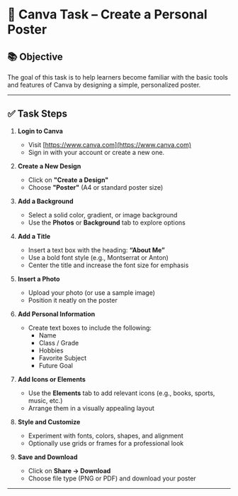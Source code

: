 # 🎨 Canva Task – Create a Personal Poster

## 📚 Objective
The goal of this task is to help learners become familiar with the basic tools and features of Canva by designing a simple, personalized poster.

---

## ✅ Task Steps

1. **Login to Canva**
   - Visit [https://www.canva.com](https://www.canva.com)
   - Sign in with your account or create a new one.

2. **Create a New Design**
   - Click on **"Create a Design"**
   - Choose **"Poster"** (A4 or standard poster size)

3. **Add a Background**
   - Select a solid color, gradient, or image background
   - Use the **Photos** or **Background** tab to explore options

4. **Add a Title**
   - Insert a text box with the heading: **“About Me”**
   - Use a bold font style (e.g., Montserrat or Anton)
   - Center the title and increase the font size for emphasis

5. **Insert a Photo**
   - Upload your photo (or use a sample image)
   - Position it neatly on the poster

6. **Add Personal Information**
   - Create text boxes to include the following:
     - Name
     - Class / Grade
     - Hobbies
     - Favorite Subject
     - Future Goal

7. **Add Icons or Elements**
   - Use the **Elements** tab to add relevant icons (e.g., books, sports, music, etc.)
   - Arrange them in a visually appealing layout

8. **Style and Customize**
   - Experiment with fonts, colors, shapes, and alignment
   - Optionally use grids or frames for a professional look

9. **Save and Download**
   - Click on **Share → Download**
   - Choose file type (PNG or PDF) and download your poster

---
